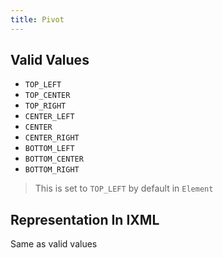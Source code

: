 ```yaml
---
title: Pivot
---
```


## Valid Values
- `TOP_LEFT`
- `TOP_CENTER`
- `TOP_RIGHT`
- `CENTER_LEFT`
- `CENTER`
- `CENTER_RIGHT`
- `BOTTOM_LEFT`
- `BOTTOM_CENTER`
- `BOTTOM_RIGHT`

> This is set to `TOP_LEFT` by default in `Element`

## Representation In IXML
Same as valid values
